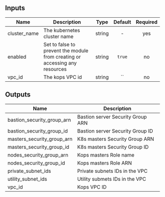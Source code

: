 ## Inputs

| Name | Description | Type | Default | Required |
|------|-------------|:----:|:-----:|:-----:|
| cluster_name | The kubernetes cluster name | string | - | yes |
| enabled | Set to false to prevent the module from creating or accessing any resources | string | `true` | no |
| vpc_id | The kops VPC id | string | `` | no |

## Outputs

| Name | Description |
|------|-------------|
| bastion_security_group_arn | Bastion server Security Group ARN |
| bastion_security_group_id | Bastion server Security Group ID |
| masters_security_group_arn | K8s masters Security Group ARN |
| masters_security_group_id | K8s masters Security Group ID |
| nodes_security_group_arn | Kops masters Role name |
| nodes_security_group_id | Kops masters Role ARN |
| private_subnet_ids | Private subnets IDs in the VPC |
| utility_subnet_ids | Utility submets IDs in the VPC |
| vpc_id | Kops VPC ID |

